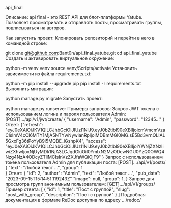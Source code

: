 api_final

Описание:
api final - это REST API для блог-платформы Yatube. Позволяет просматривать и отправлять посты, просматривать группы, подписываться на авторов.

Как запустить проект:
Клонировать репозиторий и перейти в него в командной строке:

git clone git@github.com:Bant0n/api_final_yatube.git
cd api_final_yatube
Cоздать и активировать виртуальное окружение:

python -m venv venv
source venv/Scripts/activate 
Установить зависимости из файла requirements.txt:

python -m pip install --upgrade pip
pip install -r requirements.txt
Выполнить миграции:

python manage.py migrate
Запустить проект:

python manage.py runserver
Примеры запросов:
Запрос JWT токена с использованием логина и пароля пользователя Admin:
  [POST].../api/v1/jwt/create/
  {
    "username": "Admin",
    "password": "12345..."
}
Ответ:
{"refresh": "eyJ0eXAiOiJKV1QiLCJhbGciOiJIUzI1NiJ9.eyJ0b2tlbl90eXBlIjoicmVmcmVzaCIsImV4cCI6MTY1MjA5NTYwNywianRpIjoiMDBmMGI0MG.sE5Bd3vrnQLIAL5GxxFg36tPoYyB9I5MQBE_iGshpK4",
    "access": "eyJ0eXAiOiJKV1QiLCJhbGciOiJIUzI1NiJ9.eyJ0b2tlbl90eXBlIjoiYWNjZXNzIiwiZXhwIjoxNjUyMDk1NjA3LCJqdGkiOiI0YmIxN2MzODcwNGU0YzQ0OWQ4Nzg4NzA4ODcyZTliMCIsInVzZXJfaWQiOjF9"
}
Запрос с использованием токена пользователя Admin для публикации поста:
    [POST].../api/v1/posts/
    {
    "text": "Любой текст ...",
    "group": 1   
    }
Ответ:
{
    "id": 2,
    "author": "Admin",
    "text": "Любой текст ...",
    "pub_date": "2023-09-15T15:14:51.119243Z"
    "image": null,
    "group": 1,
}
Запрос для просмотра групп анонимным пользователем:
    [GET].../api/v1/groups/
Пример ответа:
[
  {
    "id": 1,
    "title": "Пост с группой",
    "slug": "post_with_group",
    "description": "Пост с группой"
  }
]
Подробная документация в формате ReDoc доступна по адресу .../redoc/